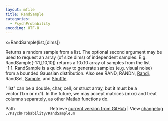 ```yaml
---
layout: mfile
title: RandSample
categories:
  - PsychProbability
encoding: UTF-8
---
```


x=RandSample(list,[dims])  

Returns a random sample from a list. The optional second argument may be  
used to request an array (of size dims) of independent samples. E.g.  
RandSample(-1:1,[10,10]) returns a 10x10 array of samples from the list  
-1:1.  RandSample is a quick way to generate samples (e.g. visual noise)  
from a bounded Gaussian distribution. Also see RAND, RANDN, [Randi](/docs/Randi),  
RandSel, [Sample](/docs/Sample), and [Shuffle](/docs/Shuffle).  

"list" can be a double, char, cell, or struct array, but it must be a  
vector (1xn or nx1). In the future, we may accept matrices (mxn) and treat  
columns separately, as other Matlab functions do.  


<div class="code_header" style="text-align:right;">
  <span style="float:left;">Path&nbsp;&nbsp;</span> <span class="counter">Retrieve <a href=
  "https://raw.github.com/Psychtoolbox-3/Psychtoolbox-3/beta/./PsychProbability/RandSample.m">current version from GitHub</a> | View <a href=
  "https://github.com/Psychtoolbox-3/Psychtoolbox-3/commits/beta/./PsychProbability/RandSample.m">changelog</a></span>
</div>
<div class="code">
  <code>./PsychProbability/RandSample.m</code>
</div>

